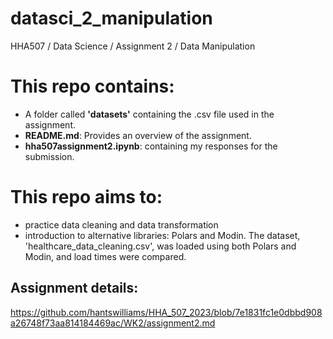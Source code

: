 # datasci_2_manipulation
HHA507 / Data Science / Assignment 2 / Data Manipulation

# This repo contains: 
- A folder called **'datasets'** containing the .csv file used in the assignment.
- **README.md**: Provides an overview of the assignment.
- **hha507assignment2.ipynb**: containing my responses for the submission.

# This repo aims to:  
- practice data cleaning and data transformation 
- introduction to alternative libraries: Polars and Modin. The dataset, 'healthcare_data_cleaning.csv', was loaded using both Polars and Modin, and load times were compared. 

## Assignment details:
https://github.com/hantswilliams/HHA_507_2023/blob/7e1831fc1e0dbbd908a26748f73aa814184469ac/WK2/assignment2.md
